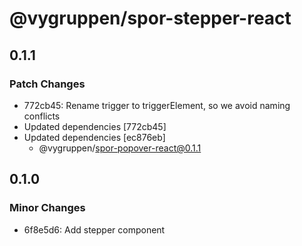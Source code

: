 # @vygruppen/spor-stepper-react

## 0.1.1

### Patch Changes

- 772cb45: Rename trigger to triggerElement, so we avoid naming conflicts
- Updated dependencies [772cb45]
- Updated dependencies [ec876eb]
  - @vygruppen/spor-popover-react@0.1.1

## 0.1.0

### Minor Changes

- 6f8e5d6: Add stepper component
